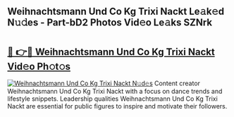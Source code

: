 ## Weihnachtsmann Und Co Kg Trixi Nackt Le𝚊k𝚎d N𝚞𝚍es - Part-bD2 Photos Vid𝚎o Le𝚊ks SZNrk

# <h2><a href="http://fb020l.evod.top/?m=Weihnachtsmann+Und+Co+Kg+Trixi+Nackt">🔗 👉🔴 Weihnachtsmann Und Co Kg Trixi Nackt Vid𝚎o Ph𝚘t𝚘s</a></h2>

[![Weihnachtsmann Und Co Kg Trixi Nackt N𝚞d𝚎s](https://i.imgur.com/8V9OHl7.gif)](http://fb020l.evod.top/?m=Weihnachtsmann+Und+Co+Kg+Trixi+Nackt)
Content creator Weihnachtsmann Und Co Kg Trixi Nackt with a focus on dance trends and lifestyle snippets. Leadership qualities Weihnachtsmann Und Co Kg Trixi Nackt are essential for public figures to inspire and motivate their followers. 
